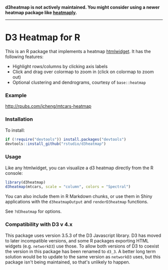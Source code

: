 **d3heatmap is not actively maintained. You might consider using a newer heatmap package like [heatmaply](https://github.com/talgalili/heatmaply).**

___

# D3 Heatmap for R

This is an R package that implements a heatmap [htmlwidget](http://htmlwidgets.org). It has the following features:

* Highlight rows/columns by clicking axis labels
* Click and drag over colormap to zoom in (click on colormap to zoom out)
* Optional clustering and dendrograms, courtesy of `base::heatmap`

### Example

http://rpubs.com/jcheng/mtcars-heatmap

### Installation

To install:

```r
if (!require("devtools")) install.packages("devtools")
devtools::install_github("rstudio/d3heatmap")
```

### Usage

Like any htmlwidget, you can visualize a d3 heatmap directly from the R console:

```r
library(d3heatmap)
d3heatmap(mtcars, scale = "column", colors = "Spectral")
```

You can also include them in R Markdown chunks, or use them in Shiny applications with the `d3heatmapOutput` and `renderD3heatmap` functions.

See `?d3heatmap` for options.

### Compatibility with D3 v 4.x

This package uses version 3.5.3 of the D3 Javascript library.  D3 has
moved to later incompatible versions, and some R packages exporting 
HTML widgets (e.g. `networkD3`) use those.  To allow both versions of D3
to coexist the version in this package has been renamed to `d3_3`.
A better long term solution would be to update to the same version as
`networkD3` uses, but this package isn't being maintained, so that's
unlikely to happen.